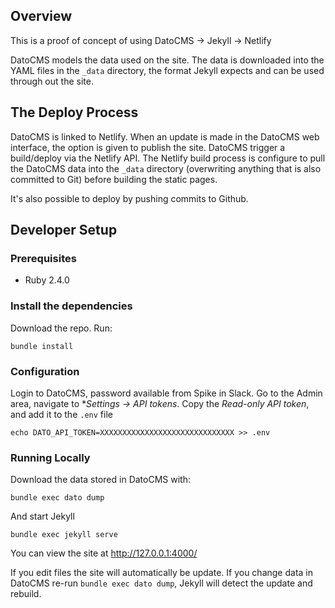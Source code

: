 ## Overview

This is a proof of concept of using DatoCMS -> Jekyll -> Netlify

DatoCMS models the data used on the site. The data is downloaded
into the YAML files in the `_data` directory, the format Jekyll
expects and can be used through out the site.

## The Deploy Process

DatoCMS is linked to Netlify. When an update is made in the DatoCMS
web interface, the option is given to publish the site. DatoCMS
trigger a build/deploy via the Netlify API. The Netlify build process
is configure to pull the DatoCMS data into the `_data` directory
(overwriting anything that is also committed to Git) before building
the static pages.

It's also possible to deploy by pushing commits to Github.

## Developer Setup

### Prerequisites

* Ruby 2.4.0

### Install the dependencies

Download the repo. Run:

```
bundle install
```

### Configuration

Login to DatoCMS, password available from Spike in Slack. Go to the
Admin area, navigate to **Settings -> API tokens*. Copy the *Read-only
API token*, and add it to the `.env` file

```
echo DATO_API_TOKEN=XXXXXXXXXXXXXXXXXXXXXXXXXXXXXX >> .env
```

### Running Locally

Download the data stored in DatoCMS with:

```
bundle exec dato dump
```

And start Jekyll

```
bundle exec jekyll serve
```

You can view the site at http://127.0.0.1:4000/

If you edit files the site will automatically be update. If you change
data in DatoCMS re-run `bundle exec dato dump`, Jekyll will detect the
update and rebuild.
